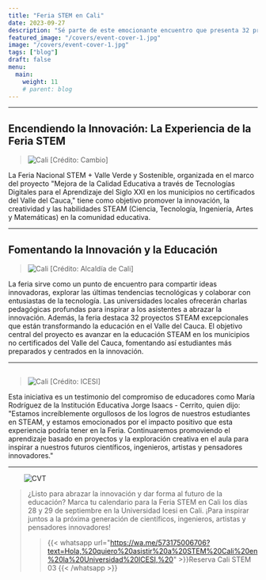 ```yaml
---
title: "Feria STEM en Cali"
date: 2023-09-27
description: "Sé parte de este emocionante encuentro que presenta 32 proyectos STEAM innovadores y ofrece charlas inspiradoras de universidades locales en ICESI STEM Cali 2023."
featured_image: "/covers/event-cover-1.jpg"
image: "/covers/event-cover-1.jpg"
tags: ["blog"]
draft: false
menu:
  main:
    weight: 11
    # parent: blog
---
```


---

## Encendiendo la Innovación: La Experiencia de la Feria STEM

> ![Cali](/images/events-for-free-entry-1.jpg) [Crédito: Cambio]

La Feria Nacional STEM + Valle Verde y Sostenible, organizada en el marco del proyecto "Mejora de la Calidad Educativa a través de Tecnologías Digitales para el Aprendizaje del Siglo XXI en los municipios no certificados del Valle del Cauca," tiene como objetivo promover la innovación, la creatividad y las habilidades STEAM (Ciencia, Tecnología, Ingeniería, Artes y Matemáticas) en la comunidad educativa.

---

## Fomentando la Innovación y la Educación

> ![Cali](/images/events-for-free-entry-2.jpg) [Crédito: Alcaldía de Cali]

La feria sirve como un punto de encuentro para compartir ideas innovadoras, explorar las últimas tendencias tecnológicas y colaborar con entusiastas de la tecnología. Las universidades locales ofrecerán charlas pedagógicas profundas para inspirar a los asistentes a abrazar la innovación. Además, la feria destaca 32 proyectos STEAM excepcionales que están transformando la educación en el Valle del Cauca. El objetivo central del proyecto es avanzar en la educación STEAM en los municipios no certificados del Valle del Cauca, fomentando así estudiantes más preparados y centrados en la innovación.

---

##

> ![Cali](/images/events-for-free-entry-3.jpeg) [Crédito: ICESI]

Esta iniciativa es un testimonio del compromiso de educadores como María Rodríguez de la Institución Educativa Jorge Isaacs - Cerrito, quien dijo: "Estamos increíblemente orgullosos de los logros de nuestros estudiantes en STEAM, y estamos emocionados por el impacto positivo que esta experiencia podría tener en la Feria. Continuaremos promoviendo el aprendizaje basado en proyectos y la exploración creativa en el aula para inspirar a nuestros futuros científicos, ingenieros, artistas y pensadores innovadores."

---

&nbsp;&nbsp;&nbsp;&nbsp;&nbsp;&nbsp;&nbsp;&nbsp;![CVT](/logos/logo-trans-quarter.png)

> ¿Listo para abrazar la innovación y dar forma al futuro de la educación? Marca tu calendario para la Feria STEM en Cali los días 28 y 29 de septiembre en la Universidad Icesi en Cali. ¡Para inspirar juntos a la próxima generación de científicos, ingenieros, artistas y pensadores innovadores!
>
> > {{< whatsapp url="https://wa.me/573175006706?text=Hola,%20quiero%20asistir%20a%20STEM%20Cali%20en%20la%20Universidad%20ICESI,%20" >}}Reserva Cali STEM 03 {{< /whatsapp >}}

